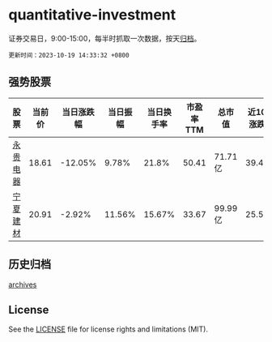 # quantitative-investment

证券交易日，9:00-15:00，每半时抓取一次数据，按天[归档](archives)。

`更新时间：2023-10-19 14:33:32 +0800`

## 强势股票

|股票|当前价|当日涨跌幅|当日振幅|当日换手率|市盈率TTM|总市值|近10日涨跌幅|
|----|----|----|----|----|----|----|----|
|[永贵电器](https://xueqiu.com/S/SZ300351)|18.61|-12.05%|9.78%|21.8%|50.41|71.71亿|39.4%|
|[宁夏建材](https://xueqiu.com/S/SH600449)|20.91|-2.92%|11.56%|15.67%|33.67|99.99亿|25.51%|

## 历史归档

[archives](archives)

## License

See the [LICENSE](LICENSE) file for license rights and limitations (MIT).